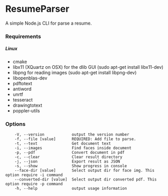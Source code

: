 # ResumeParser
A simple Node.js CLI for parse a resume.

### Requirements

##### Linux 
* cmake
* libx11 (XQuartz on OSX) for the dlib GUI (sudo apt-get install libx11-dev)
* libpng for reading images (sudo apt-get install libpng-dev)
* libopenblas-dev
* pdftotext 
* antiword 
* unrtf 
* tesseract 
* drawingtotext 
* poppler-utils

### Options
```
    -V, --version            output the version number
    -f, --file [value]       REQUIRED: Add file to parse.
    -t, --text               Get document text
    -i, --images             Find faces inside document
    -p, --pdf                Convert document in pdf
    -c, --clear              Clear result directory
    -j, --json               Export result as JSON
    -s, --show               Show progress in console
    --face-dir [value]       Select output dir for face img. This option require -i command
    --converted-dir [value]  Select output dir converted pdf. This option require -p command
    -h, --help               output usage information
```